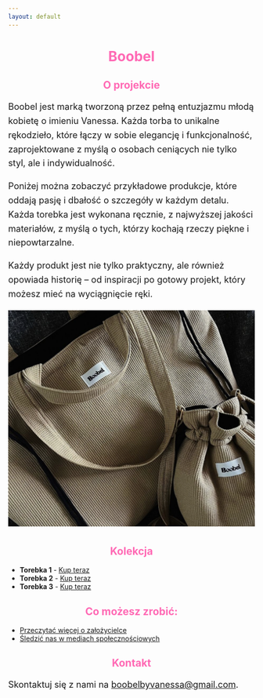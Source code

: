 ```yaml
---
layout: default
---
```


# Boobel



<style>
body {
    background-color: 	
    font-family: 'Arial', sans-serif;
}

h1, h2, h3 {
    color: #ff69b4; 
    text-align: center;
}

p {
    font-size: 18px; 
    line-height: 1.6; 
}

h1 {

}
</style>

## O projekcie
Boobel jest marką tworzoną przez pełną entuzjazmu młodą kobietę o imieniu Vanessa. Każda torba to unikalne rękodzieło, które łączy w sobie elegancję i funkcjonalność, zaprojektowane z myślą o osobach ceniących nie tylko styl, ale i indywidualność.

Poniżej można zobaczyć przykładowe produkcje, które oddają pasję i dbałość o szczegóły w każdym detalu. Każda torebka jest wykonana ręcznie, z najwyższej jakości materiałów, z myślą o tych, którzy kochają rzeczy piękne i niepowtarzalne.

Każdy produkt jest nie tylko praktyczny, ale również opowiada historię – od inspiracji po gotowy projekt, który możesz mieć na wyciągnięcie ręki.

![Obrazek](Image.png)

## Kolekcja

- **Torebka 1** - [Kup teraz](#)
- **Torebka 2** - [Kup teraz](#)
- **Torebka 3** - [Kup teraz](#)

## Co możesz zrobić:
- [Przeczytać więcej o założycielce](more.md)
- [Śledzić nas w mediach społecznościowych](https://www.instagram.com/boobelbyvanessa/?locale=es_ES)

## Kontakt
Skontaktuj się z nami na [boobelbyvanessa@gmail.com](mailto:boobelbyvanessa@gmail.com).


